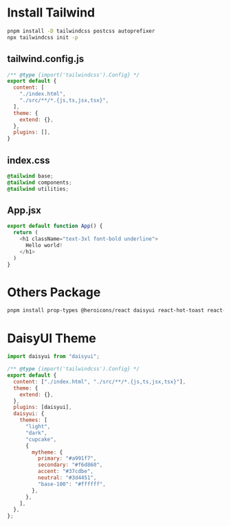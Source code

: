# Install Tailwind

```bash
pnpm install -D tailwindcss postcss autoprefixer
npx tailwindcss init -p
```

## tailwind.config.js

```javascript
/** @type {import('tailwindcss').Config} */
export default {
  content: [
    "./index.html",
    "./src/**/*.{js,ts,jsx,tsx}",
  ],
  theme: {
    extend: {},
  },
  plugins: [],
}
```

## index.css

```css
@tailwind base;
@tailwind components;
@tailwind utilities;
```

## App.jsx
```javascript
export default function App() {
  return (
    <h1 className="text-3xl font-bold underline">
      Hello world!
    </h1>
  )
}
```

# Others Package

```bash
pnpm install prop-types @heroicons/react daisyui react-hot-toast react-router-dom @reduxjs/toolkit
```

# DaisyUI Theme

```javascript
import daisyui from "daisyui";

/** @type {import('tailwindcss').Config} */
export default {
  content: ["./index.html", "./src/**/*.{js,ts,jsx,tsx}"],
  theme: {
    extend: {},
  },
  plugins: [daisyui],
  daisyui: {
    themes: [
      "light",
      "dark",
      "cupcake",
      {
        mytheme: {
          primary: "#a991f7",
          secondary: "#f6d860",
          accent: "#37cdbe",
          neutral: "#3d4451",
          "base-100": "#ffffff",
        },
      },
    ],
  },
};
```